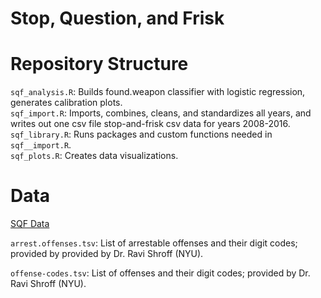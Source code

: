 # Stop, Question, and Frisk


# Repository Structure 

`sqf_analysis.R`: Builds found.weapon classifier with logistic regression, generates calibration plots.  
`sqf_import.R`: Imports, combines, cleans, and standardizes all years, and writes out one csv file stop-and-frisk csv data for years 2008-2016.  
`sqf_library.R`: Runs packages and custom functions needed in `sqf__import.R`.  
`sqf_plots.R`: Creates data visualizations.    

# Data

[SQF Data](https://www1.nyc.gov/site/nypd/stats/reports-analysis/stopfrisk.page)

`arrest.offenses.tsv`: List of arrestable offenses and their digit codes; provided by provided by Dr. Ravi Shroff (NYU). 

`offense-codes.tsv`: List of offenses and their digit codes; provided by Dr. Ravi Shroff (NYU). 



